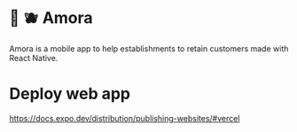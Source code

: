 #  :construction: 🫐 Amora
 Amora is a mobile app to help establishments to retain customers made with React Native.


# Deploy web app

https://docs.expo.dev/distribution/publishing-websites/#vercel